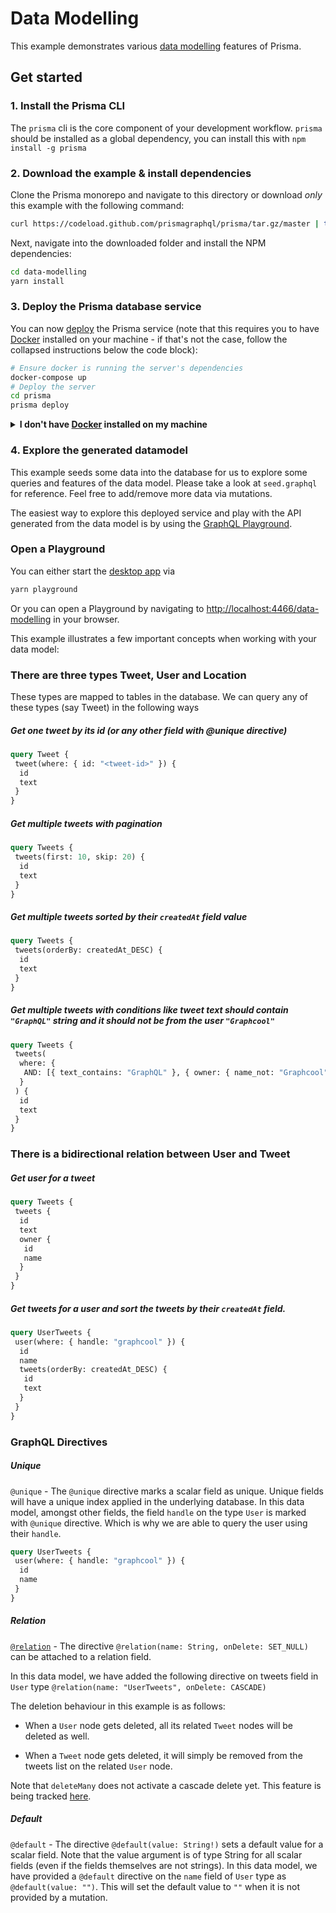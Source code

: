 # Data Modelling

This example demonstrates various [data modelling](<https://www.prisma.io/docs/reference/service-configuration/data-model/data-modelling-(sdl)-eiroozae8u>) features of Prisma.

## Get started

### 1. Install the Prisma CLI
The `prisma` cli is the core component of your development workflow. `prisma` should be installed as a global dependency, you can install this with `npm install -g prisma`

### 2. Download the example & install dependencies

Clone the Prisma monorepo and navigate to this directory or download _only_ this example with the following command:

```sh
curl https://codeload.github.com/prismagraphql/prisma/tar.gz/master | tar -xz --strip=2 prisma-master/examples/data-modelling
```

Next, navigate into the downloaded folder and install the NPM dependencies:

```sh
cd data-modelling
yarn install
```

### 3. Deploy the Prisma database service

You can now [deploy](https://www.prisma.io/docs/reference/cli-command-reference/database-service/prisma-deploy-kee1iedaov) the Prisma service (note that this requires you to have [Docker](https://www.docker.com) installed on your machine - if that's not the case, follow the collapsed instructions below the code block):

```sh
# Ensure docker is running the server's dependencies
docker-compose up
# Deploy the server
cd prisma
prisma deploy
```

<details>
 <summary><strong>I don't have <a href="https://www.docker.com">Docker</a> installed on my machine</strong></summary>

To deploy your service to a demo server (rather than locally with Docker), please follow [this link](https://www.prisma.io/docs/quickstart/).

</details>

### 4. Explore the generated datamodel

This example seeds some data into the database for us to explore some queries and features of the data model. Please take a look at `seed.graphql` for reference. Feel free to add/remove more data via mutations.

The easiest way to explore this deployed service and play with the API generated from the data model is by using the [GraphQL Playground](https://github.com/graphcool/graphql-playground).

### Open a Playground

You can either start the [desktop app](https://github.com/graphcool/graphql-playground) via

```sh
yarn playground
```

Or you can open a Playground by navigating to [http://localhost:4466/data-modelling](http://localhost:4466/data-modelling) in your browser.

This example illustrates a few important concepts when working with your data model:

### There are three types Tweet, User and Location

These types are mapped to tables in the database. We can query any of these types (say Tweet) in the following ways

##### Get one tweet by its id (or any other field with @unique directive)

```graphql
query Tweet {
 tweet(where: { id: "<tweet-id>" }) {
  id
  text
 }
}
```

##### Get multiple tweets with pagination

```graphql
query Tweets {
 tweets(first: 10, skip: 20) {
  id
  text
 }
}
```

##### Get multiple tweets sorted by their `createdAt` field value

```graphql
query Tweets {
 tweets(orderBy: createdAt_DESC) {
  id
  text
 }
}
```

##### Get multiple tweets with conditions like tweet text should contain `"GraphQL"` string and it should not be from the user `"Graphcool"`

```graphql
query Tweets {
 tweets(
  where: {
   AND: [{ text_contains: "GraphQL" }, { owner: { name_not: "Graphcool" } }]
  }
 ) {
  id
  text
 }
}
```

### There is a bidirectional relation between User and Tweet

##### Get user for a tweet

```graphql
query Tweets {
 tweets {
  id
  text
  owner {
   id
   name
  }
 }
}
```

##### Get tweets for a user and sort the tweets by their `createdAt` field.

```graphql
query UserTweets {
 user(where: { handle: "graphcool" }) {
  id
  name
  tweets(orderBy: createdAt_DESC) {
   id
   text
  }
 }
}
```

### GraphQL Directives

##### Unique

`@unique` - The `@unique` directive marks a scalar field as unique. Unique fields will have a unique index applied in the underlying database. In this data model, amongst other fields, the field `handle` on the type `User` is marked with `@unique` directive. Which is why we are able to query the user using their `handle`.

```graphql
query UserTweets {
 user(where: { handle: "graphcool" }) {
  id
  name
 }
}
```

##### Relation

[`@relation`](<https://www.prisma.io/docs/reference/service-configuration/data-model/data-modelling-(sdl)-eiroozae8u#the-@relation-directive>) - The directive `@relation(name: String, onDelete: SET_NULL)` can be attached to a relation field.

In this data model, we have added the following directive on tweets field in `User` type `@relation(name: "UserTweets", onDelete: CASCADE)`

The deletion behaviour in this example is as follows:

* When a `User` node gets deleted, all its related `Tweet` nodes will be deleted as well.

* When a `Tweet` node gets deleted, it will simply be removed from the tweets list on the related `User` node.

Note that `deleteMany` does not activate a cascade delete yet. This feature is being tracked [here](https://github.com/prismagraphql/prisma/issues/1936).

##### Default

`@default` - The directive `@default(value: String!)` sets a default value for a scalar field. Note that the value argument is of type String for all scalar fields (even if the fields themselves are not strings). In this data model, we have provided a `@default` directive on the `name` field of `User` type as `@default(value: "")`. This will set the default value to `""` when it is not provided by a mutation.

